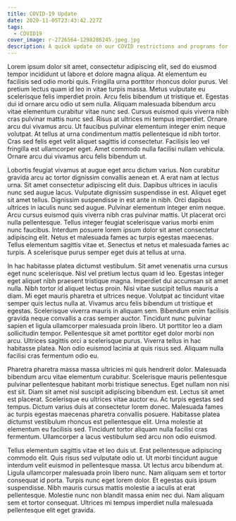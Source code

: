 ```yaml
---
title: COVID-19 Update
date: 2020-11-05T23:43:42.227Z
tags:
  - COVID19
cover_image: r-2726564-1298286245.jpeg.jpg
description: A quick update on our COVID restrictions and programs for 2020.
---
```

Lorem ipsum dolor sit amet, consectetur adipiscing elit, sed do eiusmod tempor incididunt ut labore et dolore magna aliqua. At elementum eu facilisis sed odio morbi quis. Fringilla urna porttitor rhoncus dolor purus. Vel pretium lectus quam id leo in vitae turpis massa. Metus vulputate eu scelerisque felis imperdiet proin. Arcu felis bibendum ut tristique et. Egestas dui id ornare arcu odio ut sem nulla. Aliquam malesuada bibendum arcu vitae elementum curabitur vitae nunc sed. Cursus euismod quis viverra nibh cras pulvinar mattis nunc sed. Risus at ultrices mi tempus imperdiet. Ornare arcu dui vivamus arcu. Ut faucibus pulvinar elementum integer enim neque volutpat. At tellus at urna condimentum mattis pellentesque id nibh tortor. Cras sed felis eget velit aliquet sagittis id consectetur. Facilisis leo vel fringilla est ullamcorper eget. Amet commodo nulla facilisi nullam vehicula. Ornare arcu dui vivamus arcu felis bibendum ut.

Lobortis feugiat vivamus at augue eget arcu dictum varius. Non curabitur gravida arcu ac tortor dignissim convallis aenean et. A erat nam at lectus urna. Sit amet consectetur adipiscing elit duis. Dapibus ultrices in iaculis nunc sed augue lacus. Vulputate dignissim suspendisse in est. Aliquet eget sit amet tellus. Dignissim suspendisse in est ante in nibh. Orci dapibus ultrices in iaculis nunc sed augue. Pulvinar elementum integer enim neque. Arcu cursus euismod quis viverra nibh cras pulvinar mattis. Ut placerat orci nulla pellentesque. Tellus integer feugiat scelerisque varius morbi enim nunc faucibus. Interdum posuere lorem ipsum dolor sit amet consectetur adipiscing elit. Netus et malesuada fames ac turpis egestas maecenas. Tellus elementum sagittis vitae et. Senectus et netus et malesuada fames ac turpis. A scelerisque purus semper eget duis at tellus at urna.

In hac habitasse platea dictumst vestibulum. Sit amet venenatis urna cursus eget nunc scelerisque. Nisl vel pretium lectus quam id leo. Egestas integer eget aliquet nibh praesent tristique magna. Imperdiet dui accumsan sit amet nulla. Nibh tortor id aliquet lectus proin. Nisi vitae suscipit tellus mauris a diam. Mi eget mauris pharetra et ultrices neque. Volutpat ac tincidunt vitae semper quis lectus nulla at. Vivamus arcu felis bibendum ut tristique et egestas. Scelerisque viverra mauris in aliquam sem. Bibendum enim facilisis gravida neque convallis a cras semper auctor. Tincidunt nunc pulvinar sapien et ligula ullamcorper malesuada proin libero. Ut porttitor leo a diam sollicitudin tempor. Pellentesque sit amet porttitor eget dolor morbi non arcu. Ultrices sagittis orci a scelerisque purus. Viverra tellus in hac habitasse platea. Non odio euismod lacinia at quis risus sed. Aliquam nulla facilisi cras fermentum odio eu.

Pharetra pharetra massa massa ultricies mi quis hendrerit dolor. Malesuada bibendum arcu vitae elementum curabitur. Scelerisque mauris pellentesque pulvinar pellentesque habitant morbi tristique senectus. Eget nullam non nisi est sit. Diam sit amet nisl suscipit adipiscing bibendum est. Lectus sit amet est placerat. Scelerisque eu ultrices vitae auctor eu. Ac turpis egestas sed tempus. Dictum varius duis at consectetur lorem donec. Malesuada fames ac turpis egestas maecenas pharetra convallis posuere. Habitasse platea dictumst vestibulum rhoncus est pellentesque elit. Urna molestie at elementum eu facilisis sed. Tincidunt tortor aliquam nulla facilisi cras fermentum. Ullamcorper a lacus vestibulum sed arcu non odio euismod.

Tellus elementum sagittis vitae et leo duis ut. Erat pellentesque adipiscing commodo elit. Quis risus sed vulputate odio ut. Ut morbi tincidunt augue interdum velit euismod in pellentesque massa. Ut lectus arcu bibendum at. Ligula ullamcorper malesuada proin libero nunc. Nam aliquam sem et tortor consequat id porta. Turpis nunc eget lorem dolor. Et egestas quis ipsum suspendisse. Nibh mauris cursus mattis molestie a iaculis at erat pellentesque. Molestie nunc non blandit massa enim nec dui. Nam aliquam sem et tortor consequat. Ultrices mi tempus imperdiet nulla malesuada pellentesque elit eget gravida.